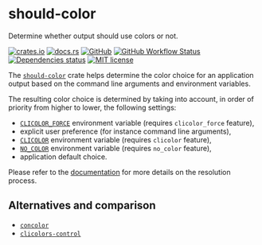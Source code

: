 # should-color

Determine whether output should use colors or not.

[![crates.io](https://img.shields.io/crates/v/should-color?logo=rust)](https://crates.io/crates/should-color)
[![docs.rs](https://img.shields.io/docsrs/should-color?logo=docsdotrs)](https://docs.rs/should-color)
[![GitHub](https://img.shields.io/static/v1?label=github&message=FedericoStra/should-color&color=brightgreen&logo=github)](https://github.com/FedericoStra/should-color)
[![GitHub Workflow Status](https://img.shields.io/github/workflow/status/FedericoStra/should-color/Rust?logo=githubactions&logoColor=white)](https://github.com/FedericoStra/should-color/actions/workflows/rust.yml)
[![Dependencies status](https://deps.rs/repo/github/FedericoStra/should-color/status.svg)](https://deps.rs/repo/github/FedericoStra/should-color)
[![MIT license](https://img.shields.io/crates/l/should-color)](https://choosealicense.com/licenses/mit/)

The [`should-color`](https://crates.io/crates/should-color) crate helps determine the color choice for an application output based on the command line arguments and environment variables.

The resulting color choice is determined by taking into account, in order of priority from higher to lower, the following settings:

- [`CLICOLOR_FORCE`] environment variable (requires `clicolor_force` feature),
- explicit user preference (for instance command line arguments),
- [`CLICOLOR`] environment variable (requires `clicolor` feature),
- [`NO_COLOR`] environment variable (requires `no_color` feature),
- application default choice.

Please refer to the [documentation](https://docs.rs/should-color/latest/should_color/index.html) for more details on the resolution process.

[`CLICOLOR_FORCE`]: https://docs.rs/should-color/latest/should_color/index.html#clicolor_force
[`CLICOLOR`]: https://docs.rs/should-color/latest/should_color/index.html#clicolor
[`NO_COLOR`]: https://docs.rs/should-color/latest/should_color/index.html#no_color

## Alternatives and comparison

- [`concolor`](https://crates.io/crates/concolor)
- [`clicolors-control`](https://crates.io/crates/clicolors-control)
